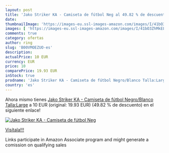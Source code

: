 ```yaml
---
layout: post
title: 'Jako Striker KA - Camiseta de fútbol Neg al 49.82 % de descuento'
date: 
thumbnailImage: 'https://images-eu.ssl-images-amazon.com/images/I/41bO3ZhMkEL._SL200_.jpg'
images: [ 'https://images-eu.ssl-images-amazon.com/images/I/41bO3ZhMkEL._SL200_.jpg' ]
comments: true
category: ofertas
author: ring
slug: 'B00VMOEZUO-es'
description:
actualPrice: 10 EUR
currency: EUR
price: 10
comparePrice: 19.93 EUR
inStock: true
prodname: 'Jako Striker KA - Camiseta de fútbol Negro/Blanco Talla:Large'
country: 'es'
---
```


Ahora mismo tienes [Jako Striker KA - Camiseta de fútbol Negro/Blanco Talla:Large](https://www.amazon.es/dp/B00VMOEZUO/?tag=tolees-21) a 10 EUR (original: 19.93 EUR) (49.82 %  de descuento) en el siguiente enlace!

[![Jako Striker KA - Camiseta de fútbol Neg](https://images-eu.ssl-images-amazon.com/images/I/41bO3ZhMkEL._SL200_.jpg)](https://www.amazon.es/dp/B00VMOEZUO/?tag=tolees-21)

[Visítala!!!](https://www.amazon.es/dp/B00VMOEZUO/?tag=tolees-21)

Links participate in Amazon Associate program and might generate a comission on qualifying sales
